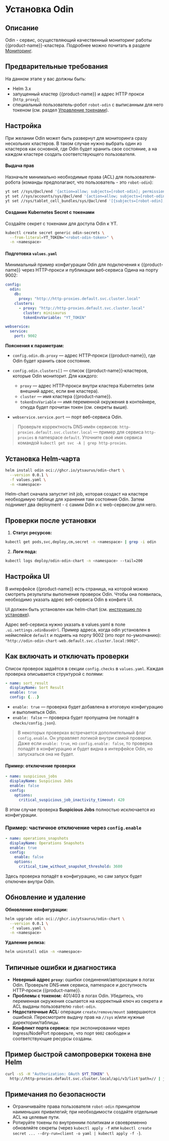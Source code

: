 # Установка Odin

## Описание

Odin - сервис, осуществляющий качественный мониторинг работы {{product-name}}-кластера. Подробнее можно почитать в разделе [Мониторинг](../monitoring#odin).

## Предварительные требования

На данном этапе у вас должны быть:

* Helm 3.x
* запущенный кластер {{product-name}} и адрес HTTP прокси (`http_proxy`);
* специальный пользователь-робот `robot-odin` с выписанным для него токеном (см. раздел [Управление токенами](../../user-guide/storage/auth.md#token-management)).

## Настройка

При желании Odin может быть развернут для мониторинга сразу нескольких кластеров. В таком случае нужно выбрать один из кластеров как основной, где Odin будет хранить свое состояние, а на каждом кластере создать соответствующего пользователя.

#### Выдача прав

Назначьте минимально необходимые права (ACL) для пользователя-робота (команды предполагают, что пользователь - это `robot-odin`):

```bash
yt set //sys/@acl/end '{action=allow; subjects=[robot-odin]; permissions=[read; write; create; remove; mount]}'
yt set //sys/accounts/sys/@acl/end '{action=allow; subjects=[robot-odin]; permissions=[use]}'
yt set //sys/tablet_cell_bundles/sys/@acl/end '[{subjects=[robot-odin];permissions=[use];action=allow}]'
```

#### Создание Kubernetes Secret с токенами

Создайте секрет с токенами для доступа Odin к YT.

```bash
kubectl create secret generic odin-secrets \
  --from-literal=YT_TOKEN="<robot-odin-token>" \
  -n <namespace>
```

#### Подготовка `values.yaml`

Минимальный пример конфигурации Odin для подключения к {{product-name}} через HTTP‑прокси и публикации веб‑сервиса Одина на порту 9002:

```yaml
config:
  odin:
    db:
      proxy: "http://http-proxies.default.svc.cluster.local"
    clusters:
      - proxy: "http://http-proxies.default.svc.cluster.local"
        cluster: minisaurus
        tokenEnvVariable: "YT_TOKEN"

webservice:
  service:
    port: 9002
```

**Пояснения к параметрам:**

* `config.odin.db.proxy` — адрес HTTP‑прокси {{product-name}}, где Odin будет хранить свое состояние.
* `config.odin.clusters[]` — список {{product-name}}‑кластеров, которые Odin мониторит. Для каждого:

  * `proxy` — адрес HTTP‑прокси внутри кластера Kubernetes (или внешний адрес, если вне кластера).
  * `cluster` — имя кластера {{product-name}}.
  * `tokenEnvVariable` — имя переменной окружения в контейнере, откуда будет прочитан токен (см. секреты выше).
* `webservice.service.port` — порт веб-сервиса Odin.

> Проверьте корректность DNS‑имён сервисов: `http-proxies.default.svc.cluster.local` — пример для сервиса `http-proxies` в namespace `default`. Уточните своё имя сервиса командой `kubectl get svc -A | grep http-proxies`.

## Установка Helm‑чарта

```bash
helm install odin oci://ghcr.io/ytsaurus/odin-chart \
  --version 0.0.1 \
  -f values.yaml \
  -n <namespace>
```

Helm-chart сначала запустит init job, которая создаст на кластере необходимую таблице для хранения там состояния Odin. Затем поднимет два deployment - с самим Ddin и с web-сервисом для него.

## Проверки после установки

1. **Статус ресурсов:**

```bash
kubectl get pods,svc,deploy,cm,secret -n <namespace> | grep -i odin
```

2. **Логи пода:**

```bash
kubectl logs deploy/odin-odin-chart -n <namespace> --tail=200
```

## Настройка UI

В интерфейсе {{product-name}} есть страница, на которой можно смотреть результаты выполнения проверок Odin. Чтобы она появилась, необходимо указать адрес веб-сервиса Odin в конфиге UI.

UI должен быть установлен как helm-chart (см. [инструкцию по установке](../install-ytsaurus#ui)).

Адрес веб-сервиса нужно указать в values.yaml в поле `.ui.settings.odinBaseUrl`. Пример адреса, когда odin установлен в неймспейсе `default` и поднять на порту 9002 (это порт по-умолчанию): `"http://odin-odin-chart-web.default.svc.cluster.local:9002"`.


## Как включать и отключать проверки

Список проверок задаётся в секции `config.checks` в `values.yaml`.
Каждая проверка описывается структурой с полями:

```yaml
- name: sort_result
  displayName: Sort Result
  enable: true
  config: {...}
```

- `enable: true` — проверка будет добавлена в итоговую конфигурацию и выполняться Odin.
- `enable: false` — проверка будет пропущена (не попадёт в `checks/config.json`).

> В некоторых проверках встречается дополнительный флаг `config.enable`.
> Он управляет логикой внутри самой проверки. Даже если `enable: true`, но `config.enable: false`, то проверка попадёт в конфигурацию и будет видна в интерфейсе Odin, но запускаться она не будет.

#### Пример: отключение проверки

```yaml
- name: suspicious_jobs
  displayName: Suspicious Jobs
  enable: false
  config:
    options:
      critical_suspicious_job_inactivity_timeout: 420
```

В этом случае проверка **Suspicious Jobs** полностью исключается из конфигурации.

### Пример: частичное отключение через `config.enable`

```yaml
- name: operations_snapshots
  displayName: Operations Snapshots
  enable: true
  config:
    enable: false
    options:
      critical_time_without_snapshot_threshold: 3600
```

Здесь проверка попадёт в конфигурацию, но сам запуск будет отключен внутри Odin.

## Обновление и удаление

**Обновление конфигурации:**

```bash
helm upgrade odin oci://ghcr.io/ytsaurus/odin-chart \
  --version 0.0.1 \
  -f values.yaml \
  -n <namespace>
```

**Удаление релиза:**

```bash
helm uninstall odin -n <namespace>
```

## Типичные ошибки и диагностика

* **Неверный адрес `proxy`:** ошибки соединения/авторизации в логах Odin. Проверьте DNS‑имя сервиса, namespace и доступность HTTP‑прокси {{product-name}}.
* **Проблемы с токеном:** 401/403 в логах Odin. Убедитесь, что переменная окружения ссылается на корректный ключ из секрета и ACL выданы пользователю `robot-odin`.
* **Недостаточные ACL:** операции `create/remove/mount` завершаются ошибкой. Пересмотрите выдачу прав на `//sys` и/или нужные директории/таблицы.
* **Конфликт порта сервиса:** при экспонировании через Ingress/NodePort проверьте, что порт `9002` свободен и соответствующие ресурсы созданы.

## Пример быстрой самопроверки токена вне Helm

```bash
curl -sS -H "Authorization: OAuth $YT_TOKEN" \
  http://http-proxies.default.svc.cluster.local/api/v3/list?path=// | jq .
```

## Примечания по безопасности

* Ограничивайте права пользователя `robot-odin` принципом наименьших привилегий; при необходимости создайте отдельные ACL на целевые пути.
* Ротируйте токены по внутренним политикам и своевременно обновляйте секреты (через `kubectl apply -f` или `kubectl create secret ... --dry-run=client -o yaml | kubectl apply -f -`).

